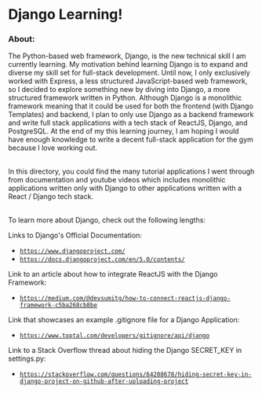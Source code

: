 # Django Learning!

<h3>About:</h3>
The Python-based web framework, Django, is the new technical skill I am currently learning. My motivation behind learning Django is to expand and diverse my skill set for full-stack development. 
Until now, I only exclusively worked with Express, a less structured JavaScript-based web framework, so I decided to explore something new by diving into Django, a more structured framework written in Python.
Although Django is a monolithic framework meaning that it could be used for both the frontend (with Django Templates) and backend, I plan to only use Django as a backend framework and write full stack applications 
with a tech stack of ReactJS, Django, and PostgreSQL. At the end of my this learning journey, I am hoping I would have enough knowledge to write a decent full-stack application for the gym because I love working out.
<br><br>

In this directory, you could find the many tutorial applications I went through from documentation and youtube videos which includes monolithic applications written only with Django to other applications written with
a React / Django tech stack.
<br><br>

To learn more about Django, check out the following lengths:

Links to Django's Official Documentation:
 - [`https://www.djangoproject.com/`](https://www.djangoproject.com/)
 - [`https://docs.djangoproject.com/en/5.0/contents/`](https://docs.djangoproject.com/en/5.0/contents/)

Link to an article about how to integrate ReactJS with the Django Framework:
 - [`https://medium.com/@devsumitg/how-to-connect-reactjs-django-framework-c5ba268cb8be`](https://medium.com/@devsumitg/how-to-connect-reactjs-django-framework-c5ba268cb8be)

Link that showcases an example .gitignore file for a Django Application:
 - [`https://www.toptal.com/developers/gitignore/api/django`](https://www.toptal.com/developers/gitignore/api/django)

Link to a Stack Overflow thread about hiding the Django SECRET_KEY in settings.py:
 - [`https://stackoverflow.com/questions/64208678/hiding-secret-key-in-django-project-on-github-after-uploading-project`](https://stackoverflow.com/questions/64208678/hiding-secret-key-in-django-project-on-github-after-uploading-project)

